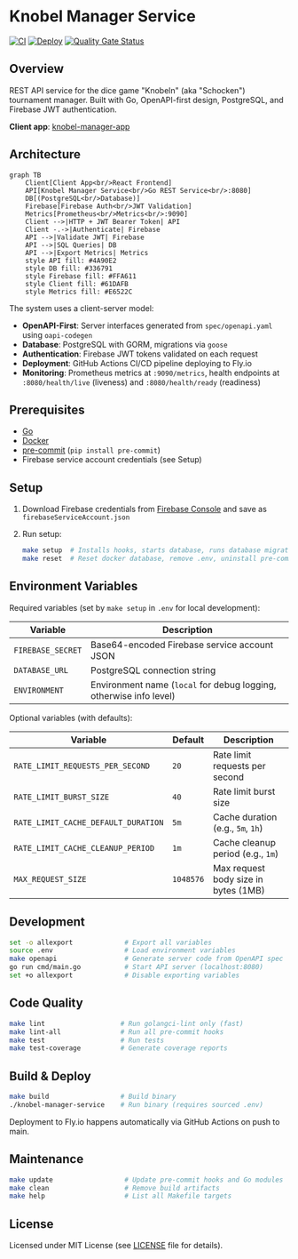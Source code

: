 # Knobel Manager Service

[![CI](https://github.com/henok321/knobel-manager-service/actions/workflows/CI.yml/badge.svg)](https://github.com/henok321/knobel-manager-service/actions/workflows/CI.yml)
[![Deploy](https://github.com/henok321/knobel-manager-service/actions/workflows/deploy.yml/badge.svg)](https://github.com/henok321/knobel-manager-service/actions/workflows/deploy.yml)
[![Quality Gate Status](https://sonarcloud.io/api/project_badges/measure?project=henok321_knobel-manager-service&metric=alert_status)](https://sonarcloud.io/summary/new_code?id=henok321_knobel-manager-service)

## Overview

REST API service for the dice game "Knobeln" (aka "Schocken") tournament manager. Built with Go, OpenAPI-first design,
PostgreSQL, and Firebase JWT authentication.

**Client app**: [knobel-manager-app](https://github.com/henok321/knobel-manager-app)

## Architecture

```mermaid
graph TB
    Client[Client App<br/>React Frontend]
    API[Knobel Manager Service<br/>Go REST Service<br/>:8080]
    DB[(PostgreSQL<br/>Database)]
    Firebase[Firebase Auth<br/>JWT Validation]
    Metrics[Prometheus<br/>Metrics<br/>:9090]
    Client -->|HTTP + JWT Bearer Token| API
    Client -.->|Authenticate| Firebase
    API -->|Validate JWT| Firebase
    API -->|SQL Queries| DB
    API -->|Export Metrics| Metrics
    style API fill: #4A90E2
    style DB fill: #336791
    style Firebase fill: #FFA611
    style Client fill: #61DAFB
    style Metrics fill: #E6522C
```

The system uses a client-server model:

- **OpenAPI-First**: Server interfaces generated from `spec/openapi.yaml` using `oapi-codegen`
- **Database**: PostgreSQL with GORM, migrations via `goose`
- **Authentication**: Firebase JWT tokens validated on each request
- **Deployment**: GitHub Actions CI/CD pipeline deploying to Fly.io
- **Monitoring**: Prometheus metrics at `:9090/metrics`, health endpoints at `:8080/health/live` (liveness) and
  `:8080/health/ready` (readiness)

## Prerequisites

- [Go](https://go.dev/doc/install)
- [Docker](https://docs.docker.com/get-docker/)
- [pre-commit](https://pre-commit.com/) (`pip install pre-commit`)
- Firebase service account credentials (see Setup)

## Setup

1. Download Firebase credentials
   from [Firebase Console](https://console.firebase.google.com/u/1/project/knobel-manager-webapp/settings/serviceaccounts/adminsdk)
   and save as `firebaseServiceAccount.json`
2. Run setup:

   ```sh
   make setup  # Installs hooks, starts database, runs database migrations, creates .env for local development
   make reset  # Reset docker database, remove .env, uninstall pre-commit hooks (run make setup again)
   ```

## Environment Variables

Required variables (set by `make setup` in `.env` for local development):

| Variable          | Description                                                        |
|-------------------|--------------------------------------------------------------------|
| `FIREBASE_SECRET` | Base64-encoded Firebase service account JSON                       |
| `DATABASE_URL`    | PostgreSQL connection string                                       |
| `ENVIRONMENT`     | Environment name (`local` for debug logging, otherwise info level) |

Optional variables (with defaults):

| Variable                            | Default   | Description                          |
|-------------------------------------|-----------|--------------------------------------|
| `RATE_LIMIT_REQUESTS_PER_SECOND`    | `20`      | Rate limit requests per second       |
| `RATE_LIMIT_BURST_SIZE`             | `40`      | Rate limit burst size                |
| `RATE_LIMIT_CACHE_DEFAULT_DURATION` | `5m`      | Cache duration (e.g., `5m`, `1h`)    |
| `RATE_LIMIT_CACHE_CLEANUP_PERIOD`   | `1m`      | Cache cleanup period (e.g., `1m`)    |
| `MAX_REQUEST_SIZE`                  | `1048576` | Max request body size in bytes (1MB) |

## Development

```sh
set -o allexport             # Export all variables
source .env                  # Load environment variables
make openapi                 # Generate server code from OpenAPI spec
go run cmd/main.go           # Start API server (localhost:8080)
set +o allexport             # Disable exporting variables
```

## Code Quality

```sh
make lint                   # Run golangci-lint only (fast)
make lint-all               # Run all pre-commit hooks
make test                   # Run tests
make test-coverage          # Generate coverage reports
```

## Build & Deploy

```sh
make build                  # Build binary
./knobel-manager-service    # Run binary (requires sourced .env)
```

Deployment to Fly.io happens automatically via GitHub Actions on push to main.

## Maintenance

```sh
make update                  # Update pre-commit hooks and Go modules
make clean                   # Remove build artifacts
make help                    # List all Makefile targets
```

## License

Licensed under MIT License (see [LICENSE](LICENSE) file for details).
